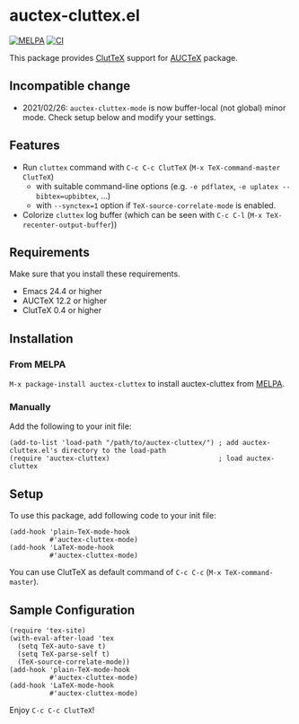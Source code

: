 # auctex-cluttex.el

[![MELPA](https://melpa.org/packages/auctex-cluttex-badge.svg)](https://melpa.org/#/auctex-cluttex)
[![CI](https://github.com/tsuu32/auctex-cluttex/actions/workflows/ci.yml/badge.svg)](https://github.com/tsuu32/auctex-cluttex/actions/workflows/ci.yml)

This package provides [ClutTeX](https://www.ctan.org/pkg/cluttex) support for
[AUCTeX](https://www.gnu.org/software/auctex/) package.

## Incompatible change
* 2021/02/26: `auctex-cluttex-mode` is now buffer-local (not global) minor mode. Check setup below and modify your settings.

## Features
- Run `cluttex` command with `C-c C-c ClutTeX` (`M-x TeX-command-master ClutTeX`)
  - with suitable command-line options (e.g. `-e pdflatex`, `-e uplatex --bibtex=upbibtex`, ...)
  - with `--synctex=1` option if `TeX-source-correlate-mode` is enabled.
- Colorize `cluttex` log buffer (which can be seen with `C-c C-l` (`M-x TeX-recenter-output-buffer`))

## Requirements
Make sure that you install these requirements.

* Emacs 24.4 or higher
* AUCTeX 12.2 or higher
* ClutTeX 0.4 or higher

## Installation
### From MELPA
`M-x package-install auctex-cluttex` to install auctex-cluttex from [MELPA](https://melpa.org).

### Manually
Add the following to your init file:

```elisp
(add-to-list 'load-path "/path/to/auctex-cluttex/") ; add auctex-cluttex.el's directory to the load-path
(require 'auctex-cluttex)                           ; load auctex-cluttex
```

## Setup
To use this package, add following code to your init file:

```elisp
(add-hook 'plain-TeX-mode-hook
          #'auctex-cluttex-mode)
(add-hook 'LaTeX-mode-hook
          #'auctex-cluttex-mode)
```

You can use ClutTeX as default command of `C-c C-c` (`M-x TeX-command-master`).

## Sample Configuration
```elisp
(require 'tex-site)
(with-eval-after-load 'tex
  (setq TeX-auto-save t)
  (setq TeX-parse-self t)
  (TeX-source-correlate-mode))
(add-hook 'plain-TeX-mode-hook
          #'auctex-cluttex-mode)
(add-hook 'LaTeX-mode-hook
          #'auctex-cluttex-mode)
```


Enjoy `C-c C-c ClutTeX`!
